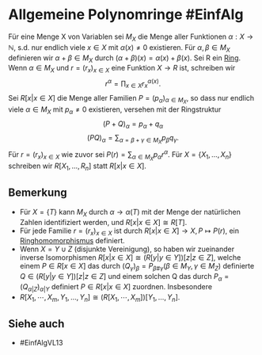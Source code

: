 # Allgemeine Polynomringe #EinfAlg 
Für eine Menge X von Variablen sei $M_X$ die Menge aller Funktionen $\alpha:X\to\mathbb{N}$, s.d. nur endlich viele $x\in X$ mit $\alpha(x)\neq 0$ existieren. Für $\alpha,\beta\in M_X$ definieren wir $\alpha+\beta\in M_X$ durch $(\alpha+\beta)(x)=\alpha(x)+\beta(x)$. Sei R ein [Ring](Einf.%20Alg/Definition/Ring.md). Wenn $\alpha\in M_X$ und $r=(r_x)_{x\in X}$ eine Funktion $X\to R$ ist, schreiben wir $$r^\alpha=\prod_{x\in X}r^{\alpha(x)}_x.$$
Sei $R[x|x\in X]$ die Menge aller Familien $P=(p_\alpha)_{\alpha\in M_X}$, so dass nur endlich viele $\alpha\in M_X$ mit $p_\alpha\neq 0$ existieren, versehen mit der Ringstruktur
$$(P+Q)_\alpha=p_\alpha+q_\alpha$$
$$(PQ)_\alpha=\sum_{\alpha=\beta+\gamma\in M_X}p_\beta q_\gamma.$$
Für $r=(r_x)_{x\in X}$ wie zuvor sei $P(r)=\sum_{\alpha\in M_X}p_\alpha r^\alpha$. Für $X=\{X_1,\dots,X_n\}$ schreiben wir $R[X_1,\dots,R_n]$ statt $R[x|x\in X]$.
## Bemerkung
- Für $X=\{T\}$ kann $M_X$ durch $\alpha\to\alpha(T)$ mit der Menge der natürlichen Zahlen identifiziert werden, und $R[x|x\in X]\cong R[T]$.
- Für jede Familie $r=(r_x)_{x\in X}$ ist durch $R[x|x\in X]\to X, P\mapsto P(r)$, ein [Ringhomomorphismus](Einf.%20Alg/Definition/Ringhomomorphismus.md) definiert.
- Wenn $X=Y\cup Z$ (disjunkte Vereinigung), so haben wir zueinander inverse Isomorphismen $R[x|x\in X]\cong(R[y|y\in Y])[z|z\in Z]$, welche einem $P\in R[x\in X]$ das durch $(Q_\gamma)_\beta=P_{\beta\#\gamma}(\beta \in M_Y,\gamma \in M_Z)$ definierte $Q\in (R[y|y\in Y])[z|z\in Z]$ und einem solchen Q das durch $P_\alpha=(Q_{\alpha|Z})_{\alpha|Y}$ definiert $P\in R[x|x\in X]$ zuordnen. Insbesondere
- $R[X_1,\dotsm,X_m,Y_1,\dots,Y_n]\cong (R[X_1,\dotsm,X_m])[Y_1,\dots,Y_n]$.
## Siehe auch
- #EinfAlgVL13 